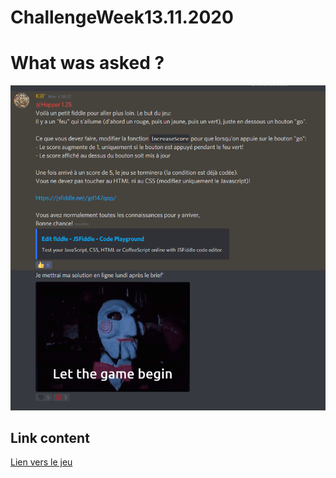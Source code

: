 # ChallengeWeek13.11.2020

# What was asked ?

[![Preview](https://raw.githubusercontent.com/Bruxellesflorian/challengeWeek13.11.2020/master/Capture.PNG)]()

## Link content
[Lien vers le jeu](https://bruxellesflorian.github.io/challengeWeek13.11.2020/.)
